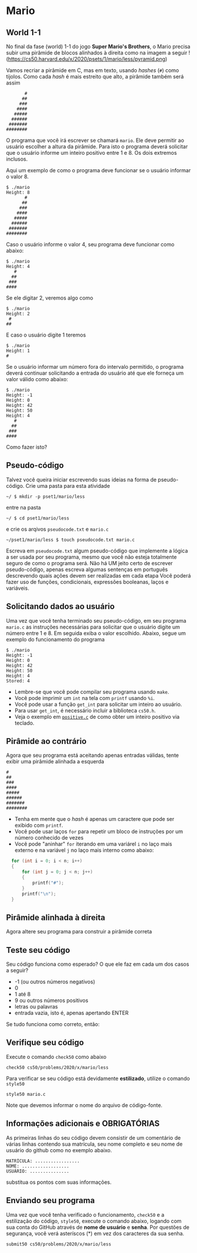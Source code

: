 # Mario

## World 1-1

No final da fase (world) 1-1 do jogo **Super Mario's Brothers**, o Mario precisa subir
uma pirâmide de blocos alinhados à direita como na imagem a seguir
!(https://cs50.harvard.edu/x/2020/psets/1/mario/less/pyramid.png)

Vamos recriar a pirâmide em C, mas em texto, usando _hashes_ (`#`) como tijolos.
Como cada _hash_ é mais estreito que alto, a pirâmide também será assim
```
       #
      ##
     ###
    ####
   #####
  ######
 #######
########
```

O programa que você irá escrever se chamará `mario`. Ele deve permitir ao usuário
escolher a altura da pirâmide. Para isto o programa deverá solicitar que o usuário
informe um inteiro positivo entre 1 e 8. Os dois extremos inclusos.

Aqui um exemplo de como o programa deve funcionar se o usuário informar o valor 8.

```
$ ./mario
Height: 8
       #
      ##
     ###
    ####
   #####
  ######
 #######
########
```

Caso o usuário informe o valor 4, seu programa deve funcionar como abaixo:
```
$ ./mario
Height: 4
   #
  ##
 ###
####
```

Se ele digitar 2, veremos algo como
```
$ ./mario
Height: 2
 #
##
```

E caso o usuário digite 1 teremos
```
$ ./mario
Height: 1
#
```

Se o usuário informar um número fora do intervalo permitido, o programa deverá
continuar solicitando a entrada do usuário até que ele forneça um valor válido
como abaixo:
```
$ ./mario
Height: -1
Height: 0
Height: 42
Height: 50
Height: 4
   #
  ##
 ###
####
```

Como fazer isto?

## Pseudo-código
Talvez você queira iniciar escrevendo suas ideias na forma de pseudo-código.
Crie uma pasta para esta atividade
```
~/ $ mkdir -p pset1/mario/less
```
entre na pasta

```
~/ $ cd pset1/mario/less
```

e crie os arqivos `pseudocode.txt` e `mario.c`
```
~/pset1/mario/less $ touch pseudocode.txt mario.c
```

Escreva em `pseudocode.txt` algum pseudo-código que implemente a lógica a ser usada
por seu programa, mesmo que você não esteja totalmente seguro de como o programa
será. Não há UM jeito certo de escrever pseudo-código, apenas escreva algumas
sentenças em português descrevendo quais ações devem ser realizadas em cada etapa
Você poderá fazer uso de funções, condicionais, expressões booleanas, laços e variáveis.

## Solicitando dados ao usuário
Uma vez que você tenha terminado seu pseudo-código, em seu programa `mario.c` as instruções necessárias para solicitar que o usuário digite um número entre 1 e 8. Em seguida exiba o valor escolhido. Abaixo, segue um exemplo do funcionamento do programa

```
$ ./mario
Height: -1
Height: 0
Height: 42
Height: 50
Height: 4
Stored: 4
```

* Lembre-se que você pode compilar seu programa usando `make`.
* Você pode imprimir um `int` na tela com `printf` usando `%i`.
* Você pode usar a função `get_int` para solicitar um inteiro ao usuário.
* Para usar `get_int`, é necessário incluir a biblioteca `cs50.h`.
* Veja o exemplo em [`positive.c`](https://sandbox.cs50.io/b56865fd-c861-425f-aad7-4adcf6831139) de como obter um inteiro positivo via teclado.


## Pirâmide ao contrário
Agora que seu programa está aceitando apenas entradas válidas, tente exibir uma pirâmide alinhada a esquerda
```
#
##
###
####
#####
######
#######
########
```

* Tenha em mente que o _hash_ é apenas um caractere que pode ser exibido com `printf`.
* Você pode usar laços `for` para repetir um bloco de instruções por um número conhecido de vezes
* Você pode "aninhar" `for` iterando em uma variárel `i` no laço mais externo e na variável `j` no laço mais interno como abaixo:
```c
  for (int i = 0; i < n; i++)
  {
      for (int j = 0; j < n; j++)
      {
          printf("#");
      }
      printf("\n");
  }
```

## Pirâmide alinhada à direita
Agora altere seu programa para construir a pirâmide correta


## Teste seu código
Seu código funciona como esperado? O que ele faz em cada um dos casos a seguir?

* -1 (ou outros números negativos)
* 0
* 1 até 8
* 9 ou outros números positivos
* letras ou palavras
* entrada vazia, isto é, apenas apertando ENTER

Se tudo funciona como correto, então:

## Verifique seu código

Execute o comando `check50` como abaixo
```
check50 cs50/problems/2020/x/mario/less
```

Para verificar se seu código está devidamente **estilizado**, utilize o comando `style50`
```
style50 mario.c
```
Note que devemos informar o nome do arquivo de código-fonte.

## Informações adicionais e OBRIGATÓRIAS
As primeiras linhas do seu código devem consistir de um comentário de várias
linhas contendo sua matrícula, seu nome completo e seu nome de usuário do github
como no exemplo abaixo.
```
MATRÍCULA: ................. 
NOME: ..................
USUÁRIO: ...............
```
substitua os pontos com suas informações.

## Enviando seu programa
Uma vez que você tenha verificado o funcionamento, `check50` e a estilização do código, `style50`, execute o comando abaixo, logando com sua conta do GitHub através de **nome de usuário** e **senha**. Por questões de segurança, você verá asteríscos (*) em vez dos caracteres da sua senha.
```
submit50 cs50/problems/2020/x/mario/less
```